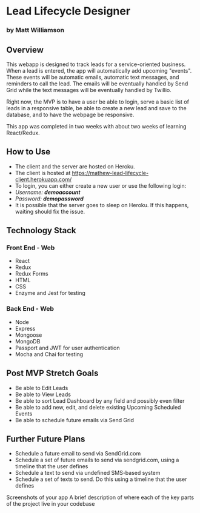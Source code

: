 # Lead Lifecycle Designer
### by Matt Williamson

## Overview
This webapp is designed to track leads for a service-oriented business. When a lead is entered, the app will automatically add upcoming "events". These events will be automatic emails, automatic text messages, and reminders to call the lead. The emails will be eventually handled by Send Grid while the text messages will be eventually handled by Twillio. 

Right now, the MVP is to have a user be able to login, serve a basic list of leads in a responsive table, be able to create a new lead and save to the database, and to have the webpage be responsive. 

This app was completed in two weeks with about two weeks of learning React/Redux. 

## How to Use
- The client and the server are hosted on Heroku. 
- The client is hosted at https://mathew-lead-lifecycle-client.herokuapp.com/
- To login, you can either create a new user or use the following login: 
- _Username: **demoaccount**_
- _Password: **demopassword**_
- It is possible that the server goes to sleep on Heroku. If this happens, waiting should fix the issue. 

## Technology Stack
### Front End - Web
- React
- Redux
- Redux Forms
- HTML
- CSS
- Enzyme and Jest for testing
### Back End - Web
- Node
- Express
- Mongoose
- MongoDB
- Passport and JWT for user authentication
- Mocha and Chai for testing

## Post MVP Stretch Goals
- Be able to Edit Leads
- Be able to View Leads
- Be able to sort Lead Dashboard by any field and possibly even filter
- Be able to add new, edit, and delete existing Upcoming Scheduled Events
- Be able to schedule future emails via Send Grid

## Further Future Plans
- Schedule a future email to send via SendGrid.com
- Schedule a set of future emails to send via sendgrid.com, using a timeline that the user defines
- Schedule a text to send via undefined SMS-based system
- Schedule a set of texts to send. Do this using a timeline that the user defines


Screenshots of your app
A brief description of where each of the key parts of the project live in your codebase